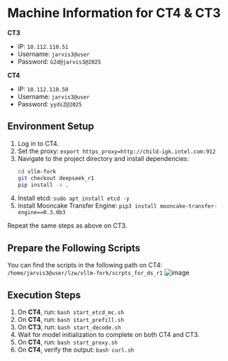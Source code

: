 # Machine Information for CT4 & CT3
**CT3**  
- IP: `10.112.110.51`  
- Username: `jarvis3@user`  
- Password: `G2d@jarvis3@2025`

**CT4**  
- IP: `10.112.110.50`  
- Username: `jarvis3@user`  
- Password: `yydsZ@2025`


## Environment Setup

1. Log in to CT4.
2. Set the proxy: `export https_proxy=http://child-igk.intel.com:912`
3. Navigate to the project directory and install dependencies:
    ```bash
    cd vllm-fork
    git checkout deepseek_r1
    pip install -v .
    ```
4. Install etcd: `sudo apt install etcd -y`
5. Install Mooncake Transfer Engine: `pip3 install mooncake-transfer-engine==0.3.0b3`

Repeat the same steps as above on CT3.

## Prepare the Following Scripts
You can find the scripts in the following path on CT4: `/home/jarvis3@user/lzw/vllm-fork/scrpts_for_ds_r1`
![image](https://github.com/user-attachments/assets/567073e6-1e3b-4635-b9af-64167cc9e768)


## Execution Steps

1. On **CT4**, run: `bash start_etcd_mc.sh`
2. On **CT4**, run: `bash start_prefill.sh`
3. On **CT3**, run: `bash start_decode.sh`
4. Wait for model initialization to complete on both CT4 and CT3.
5. On **CT4**, run: `bash start_proxy.sh`
6. On **CT4**, verify the output: `bash curl.sh`

